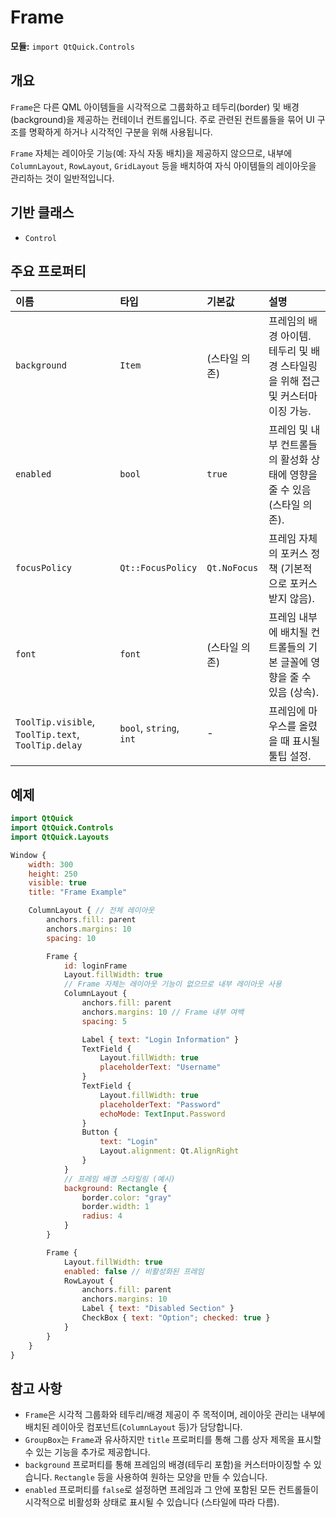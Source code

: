 # Frame

**모듈:** `import QtQuick.Controls`

## 개요

`Frame`은 다른 QML 아이템들을 시각적으로 그룹화하고 테두리(border) 및 배경(background)을 제공하는 컨테이너 컨트롤입니다. 주로 관련된 컨트롤들을 묶어 UI 구조를 명확하게 하거나 시각적인 구분을 위해 사용됩니다.

`Frame` 자체는 레이아웃 기능(예: 자식 자동 배치)을 제공하지 않으므로, 내부에 `ColumnLayout`, `RowLayout`, `GridLayout` 등을 배치하여 자식 아이템들의 레이아웃을 관리하는 것이 일반적입니다.

## 기반 클래스

*   `Control`

## 주요 프로퍼티

| 이름         | 타입   | 기본값         | 설명                                                                     |
| :----------- | :----- | :------------- | :----------------------------------------------------------------------- |
| `background` | `Item` | (스타일 의존) | 프레임의 배경 아이템. 테두리 및 배경 스타일링을 위해 접근 및 커스터마이징 가능. |
| `enabled`    | `bool` | `true`         | 프레임 및 내부 컨트롤들의 활성화 상태에 영향을 줄 수 있음 (스타일 의존).        |
| `focusPolicy`| `Qt::FocusPolicy`| `Qt.NoFocus`  | 프레임 자체의 포커스 정책 (기본적으로 포커스 받지 않음).                  |
| `font`       | `font` | (스타일 의존) | 프레임 내부에 배치될 컨트롤들의 기본 글꼴에 영향을 줄 수 있음 (상속).      |
| `ToolTip.visible`, `ToolTip.text`, `ToolTip.delay` | `bool`, `string`, `int` | - | 프레임에 마우스를 올렸을 때 표시될 툴팁 설정.                           |

## 예제

```qml
import QtQuick
import QtQuick.Controls
import QtQuick.Layouts

Window {
    width: 300
    height: 250
    visible: true
    title: "Frame Example"

    ColumnLayout { // 전체 레이아웃
        anchors.fill: parent
        anchors.margins: 10
        spacing: 10

        Frame {
            id: loginFrame
            Layout.fillWidth: true
            // Frame 자체는 레이아웃 기능이 없으므로 내부 레이아웃 사용
            ColumnLayout {
                anchors.fill: parent
                anchors.margins: 10 // Frame 내부 여백
                spacing: 5

                Label { text: "Login Information" }
                TextField {
                    Layout.fillWidth: true
                    placeholderText: "Username"
                }
                TextField {
                    Layout.fillWidth: true
                    placeholderText: "Password"
                    echoMode: TextInput.Password
                }
                Button {
                    text: "Login"
                    Layout.alignment: Qt.AlignRight
                }
            }
            // 프레임 배경 스타일링 (예시)
            background: Rectangle {
                border.color: "gray"
                border.width: 1
                radius: 4
            }
        }

        Frame {
            Layout.fillWidth: true
            enabled: false // 비활성화된 프레임
            RowLayout {
                anchors.fill: parent
                anchors.margins: 10
                Label { text: "Disabled Section" }
                CheckBox { text: "Option"; checked: true }
            }
        }
    }
}
```

## 참고 사항

*   `Frame`은 시각적 그룹화와 테두리/배경 제공이 주 목적이며, 레이아웃 관리는 내부에 배치된 레이아웃 컴포넌트(`ColumnLayout` 등)가 담당합니다.
*   `GroupBox`는 `Frame`과 유사하지만 `title` 프로퍼티를 통해 그룹 상자 제목을 표시할 수 있는 기능을 추가로 제공합니다.
*   `background` 프로퍼티를 통해 프레임의 배경(테두리 포함)을 커스터마이징할 수 있습니다. `Rectangle` 등을 사용하여 원하는 모양을 만들 수 있습니다.
*   `enabled` 프로퍼티를 `false`로 설정하면 프레임과 그 안에 포함된 모든 컨트롤들이 시각적으로 비활성화 상태로 표시될 수 있습니다 (스타일에 따라 다름). 